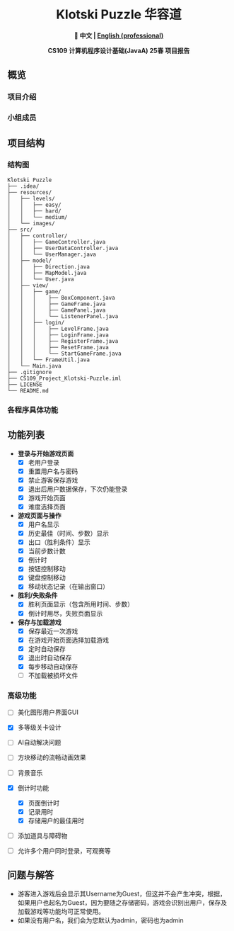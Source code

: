 <div align=center>

# Klotski Puzzle 华容道

**🔖 中文 | [English (professional)](https://github.com/lxriscute0501/SUSTech_CS109_Project_Klotski-Puzzle/blob/main/README_en.md)**

**CS109 计算机程序设计基础(JavaA) 25春 项目报告**

</div>

## 概览

### 项目介绍

### 小组成员


## 项目结构

### 结构图

```
Klotski Puzzle
├── .idea/
├── resources/
│   ├── levels/
│   │   ├── easy/
│   │   ├── hard/
│   │   └── medium/
│   └── images/
├── src/
│   ├── controller/
│   │   ├── GameController.java 
│   │   ├── UserDataController.java
│   │   └── UserManager.java
│   ├── model/
│   │   ├── Direction.java
│   │   ├── MapModel.java
│   │   └── User.java
│   ├── view/
│   │   ├── game/
│   │   │    ├── BoxComponent.java
│   │   │    ├── GameFrame.java
│   │   │    ├── GamePanel.java
│   │   │    └── ListenerPanel.java
│   │   ├── login/
│   │   │    ├── LevelFrame.java
│   │   │    ├── LoginFrame.java
│   │   │    ├── RegisterFrame.java
│   │   │    ├── ResetFrame.java
│   │   │    └── StartGameFrame.java
│   │   └── FrameUtil.java
│   └── Main.java
├── .gitignore
├── CS109_Project_Klotski-Puzzle.iml
├── LICENSE
└── README.md
```

### 各程序具体功能


## 功能列表

- **登录与开始游戏页面**
    - [x] 老用户登录
    - [x] 重置用户名与密码
    - [x] 禁止游客保存游戏
    - [x] 退出后用户数据保存，下次仍能登录
    - [x] 游戏开始页面
    - [x] 难度选择页面

- **游戏页面与操作**
    - [x] 用户名显示
    - [x] 历史最佳（时间、步数）显示
    - [x] 出口（胜利条件）显示
    - [x] 当前步数计数
    - [x] 倒计时
    - [x] 按钮控制移动
    - [x] 键盘控制移动
    - [x] 移动状态记录（在输出窗口）

- **胜利/失败条件**
    - [x] 胜利页面显示（包含所用时间、步数）
    - [x] 倒计时用尽，失败页面显示

- **保存与加载游戏**
    - [x] 保存最近一次游戏
    - [x] 在游戏开始页面选择加载游戏
    - [x] 定时自动保存
    - [x] 退出时自动保存
    - [x] 每步移动自动保存
    - [ ] 不加载被损坏文件

### 高级功能
- [ ] 美化图形用户界面GUI
- [x] 多等级关卡设计
- [ ] AI自动解决问题
- [ ] 方块移动的流畅动画效果
- [ ] 背景音乐
- [x] 倒计时功能
    - [x] 页面倒计时
    - [x] 记录用时
    - [x] 存储用户的最佳用时
- [ ] 添加道具与障碍物
- [ ] 允许多个用户同时登录，可观赛等


## 问题与解答

- 游客进入游戏后会显示其Username为Guest，但这并不会产生冲突，根据， 如果用户也起名为Guest，因为要随之存储密码，游戏会识别出用户，保存及加载游戏等功能均可正常使用。
- 如果没有用户名，我们会为您默认为admin，密码也为admin
